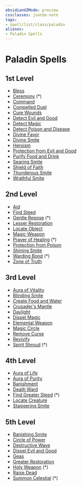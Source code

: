 ```yaml
---
obsidianUIMode: preview
cssclasses: json5e-note
tags:
- spell/list/class/paladin
aliases:
- Paladin Spells
---
```

# Paladin Spells

## 1st Level

- [Bless](/3-Mechanics/CLI/spells/bless-xphb.md "XPHB")
- [Ceremony](/3-Mechanics/CLI/spells/ceremony-xge.md "XGE") (\*)
- [Command](/3-Mechanics/CLI/spells/command-xphb.md "XPHB")
- [Compelled Duel](/3-Mechanics/CLI/spells/compelled-duel-xphb.md "XPHB")
- [Cure Wounds](/3-Mechanics/CLI/spells/cure-wounds-xphb.md "XPHB")
- [Detect Evil and Good](/3-Mechanics/CLI/spells/detect-evil-and-good-xphb.md "XPHB")
- [Detect Magic](/3-Mechanics/CLI/spells/detect-magic-xphb.md "XPHB")
- [Detect Poison and Disease](/3-Mechanics/CLI/spells/detect-poison-and-disease-xphb.md "XPHB")
- [Divine Favor](/3-Mechanics/CLI/spells/divine-favor-xphb.md "XPHB")
- [Divine Smite](/3-Mechanics/CLI/spells/divine-smite-xphb.md "XPHB")
- [Heroism](/3-Mechanics/CLI/spells/heroism-xphb.md "XPHB")
- [Protection from Evil and Good](/3-Mechanics/CLI/spells/protection-from-evil-and-good-xphb.md "XPHB")
- [Purify Food and Drink](/3-Mechanics/CLI/spells/purify-food-and-drink-xphb.md "XPHB")
- [Searing Smite](/3-Mechanics/CLI/spells/searing-smite-xphb.md "XPHB")
- [Shield of Faith](/3-Mechanics/CLI/spells/shield-of-faith-xphb.md "XPHB")
- [Thunderous Smite](/3-Mechanics/CLI/spells/thunderous-smite-xphb.md "XPHB")
- [Wrathful Smite](/3-Mechanics/CLI/spells/wrathful-smite-xphb.md "XPHB")

## 2nd Level

- [Aid](/3-Mechanics/CLI/spells/aid-xphb.md "XPHB")
- [Find Steed](/3-Mechanics/CLI/spells/find-steed-xphb.md "XPHB")
- [Gentle Repose](/3-Mechanics/CLI/spells/gentle-repose-xphb.md "XPHB") (\*)
- [Lesser Restoration](/3-Mechanics/CLI/spells/lesser-restoration-xphb.md "XPHB")
- [Locate Object](/3-Mechanics/CLI/spells/locate-object-xphb.md "XPHB")
- [Magic Weapon](/3-Mechanics/CLI/spells/magic-weapon-xphb.md "XPHB")
- [Prayer of Healing](/3-Mechanics/CLI/spells/prayer-of-healing-xphb.md "XPHB") (\*)
- [Protection from Poison](/3-Mechanics/CLI/spells/protection-from-poison-xphb.md "XPHB")
- [Shining Smite](/3-Mechanics/CLI/spells/shining-smite-xphb.md "XPHB")
- [Warding Bond](/3-Mechanics/CLI/spells/warding-bond-xphb.md "XPHB") (\*)
- [Zone of Truth](/3-Mechanics/CLI/spells/zone-of-truth-xphb.md "XPHB")

## 3rd Level

- [Aura of Vitality](/3-Mechanics/CLI/spells/aura-of-vitality-xphb.md "XPHB")
- [Blinding Smite](/3-Mechanics/CLI/spells/blinding-smite-xphb.md "XPHB")
- [Create Food and Water](/3-Mechanics/CLI/spells/create-food-and-water-xphb.md "XPHB")
- [Crusader's Mantle](/3-Mechanics/CLI/spells/crusaders-mantle-xphb.md "XPHB")
- [Daylight](/3-Mechanics/CLI/spells/daylight-xphb.md "XPHB")
- [Dispel Magic](/3-Mechanics/CLI/spells/dispel-magic-xphb.md "XPHB")
- [Elemental Weapon](/3-Mechanics/CLI/spells/elemental-weapon-xphb.md "XPHB")
- [Magic Circle](/3-Mechanics/CLI/spells/magic-circle-xphb.md "XPHB")
- [Remove Curse](/3-Mechanics/CLI/spells/remove-curse-xphb.md "XPHB")
- [Revivify](/3-Mechanics/CLI/spells/revivify-xphb.md "XPHB")
- [Spirit Shroud](/3-Mechanics/CLI/spells/spirit-shroud-tce.md "TCE") (\*)

## 4th Level

- [Aura of Life](/3-Mechanics/CLI/spells/aura-of-life-xphb.md "XPHB")
- [Aura of Purity](/3-Mechanics/CLI/spells/aura-of-purity-xphb.md "XPHB")
- [Banishment](/3-Mechanics/CLI/spells/banishment-xphb.md "XPHB")
- [Death Ward](/3-Mechanics/CLI/spells/death-ward-xphb.md "XPHB")
- [Find Greater Steed](/3-Mechanics/CLI/spells/find-greater-steed-xge.md "XGE") (\*)
- [Locate Creature](/3-Mechanics/CLI/spells/locate-creature-xphb.md "XPHB")
- [Staggering Smite](/3-Mechanics/CLI/spells/staggering-smite-xphb.md "XPHB")

## 5th Level

- [Banishing Smite](/3-Mechanics/CLI/spells/banishing-smite-xphb.md "XPHB")
- [Circle of Power](/3-Mechanics/CLI/spells/circle-of-power-xphb.md "XPHB")
- [Destructive Wave](/3-Mechanics/CLI/spells/destructive-wave-xphb.md "XPHB")
- [Dispel Evil and Good](/3-Mechanics/CLI/spells/dispel-evil-and-good-xphb.md "XPHB")
- [Geas](/3-Mechanics/CLI/spells/geas-xphb.md "XPHB")
- [Greater Restoration](/3-Mechanics/CLI/spells/greater-restoration-xphb.md "XPHB")
- [Holy Weapon](/3-Mechanics/CLI/spells/holy-weapon-xge.md "XGE") (\*)
- [Raise Dead](/3-Mechanics/CLI/spells/raise-dead-xphb.md "XPHB")
- [Summon Celestial](/3-Mechanics/CLI/spells/summon-celestial-xphb.md "XPHB") (\*)
